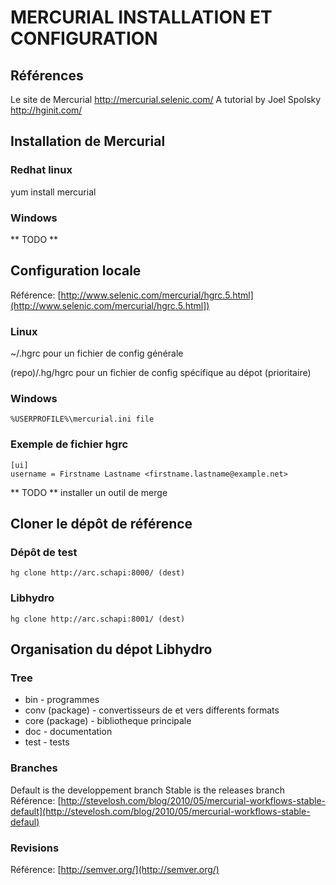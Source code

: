 MERCURIAL INSTALLATION ET CONFIGURATION
===============================================================================

Références
-------------------------------------------------------------------------------
Le site de Mercurial <http://mercurial.selenic.com/>
A tutorial by Joel Spolsky <http://hginit.com/>

Installation de  Mercurial
-------------------------------------------------------------------------------
### Redhat linux ###
yum install mercurial

### Windows ###
** TODO **

Configuration locale
-------------------------------------------------------------------------------
Référence: [http://www.selenic.com/mercurial/hgrc.5.html](http://www.selenic.com/mercurial/hgrc.5.html])

### Linux ###
~/.hgrc pour un fichier de config générale

(repo)/.hg/hgrc pour un fichier de config spécifique au dépot (prioritaire)

### Windows ###
    %USERPROFILE%\mercurial.ini file

### Exemple de fichier hgrc ###

    [ui]
    username = Firstname Lastname <firstname.lastname@example.net>

** TODO ** installer un outil de merge

Cloner le dépôt de référence
-------------------------------------------------------------------------------
### Dépôt de test ###
    hg clone http://arc.schapi:8000/ (dest)

### Libhydro ###
    hg clone http://arc.schapi:8001/ (dest)

Organisation du dépot Libhydro
-------------------------------------------------------------------------------
### Tree ###
* bin - programmes
* conv (package) - convertisseurs de et vers differents formats
* core (package) - bibliotheque principale
* doc - documentation
* test - tests

### Branches ###
Default is the developpement branch
Stable is the releases branch
Référence: [http://stevelosh.com/blog/2010/05/mercurial-workflows-stable-default](http://stevelosh.com/blog/2010/05/mercurial-workflows-stable-defaul)

### Revisions ###
Référence: [http://semver.org/](http://semver.org/)
